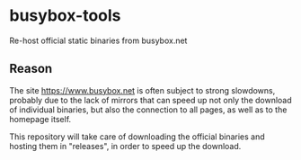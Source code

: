 # busybox-tools
Re-host official static binaries from busybox.net

## Reason

The site https://www.busybox.net is often subject to strong slowdowns, probably due to the lack of mirrors that can speed up not only the download of individual binaries, but also the connection to all pages, as well as to the homepage itself.

This repository will take care of downloading the official binaries and hosting them in "releases", in order to speed up the download.
